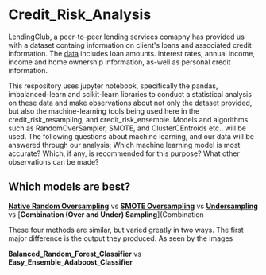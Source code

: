 # Credit_Risk_Analysis
  LendingClub, a peer-to-peer lending services comapny has provided us with a dataset containg information on client's loans and associated credit information. The [data]() includes loan amounts. interest rates, annual income, income and home ownership information, as-well as personal credit information. 
  
  This respository uses jupyter notebook, specifically the pandas, imbalanced-learn and scikit-learn libraries to conduct a statistical analysis on these data and make observations about not only the dataset provided, but also the machine-learning tools being used here in the credit_risk_resampling, and credit_risk_ensemble. Models and algorithms such as RandomOverSampler, SMOTE, and ClusterCEntroids etc., will be used. The following questions about machine learning, and our data will be answered through our analysis; Which machine learning model is most accurate? Which, if any, is recommended for this purpose? What other observations can be made?
  
## Which models are best?

[**Native Random Oversampling**](Naive_Random_Oversampling.png) vs [**SMOTE Oversampling**](SMOTE_Oversampling.png) vs [**Undersampling**](Undersampling) vs [**Combination (Over and Under) Sampling**](Combination 

  These four methods are similar, but varied greatly in two ways. The first major difference is the output they produced. As seen by the images 
 
 **Balanced_Random_Forest_Classifier** vs **Easy_Ensemble_Adaboost_Classifier**
